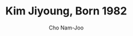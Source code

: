 ---
title: "Kim Jiyoung, Born 1982"
author: "Cho Nam-Joo"
isbn: "1487006993"
isbn13: "9781487006990"
rating: "4"
publisher: "Anansi International"
pages: "163"
publishYear: "2020"
read: "2020"
goodreads_id: "52380731"
---